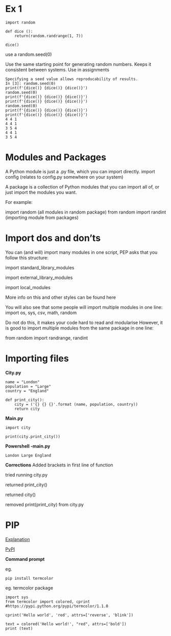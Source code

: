 # Ex 1
```
import random

def dice ():
    return(random.randrange(1, 7))

dice()
```

use a random.seed(0)

Use the same starting point for generating random numbers. Keeps it consistent between systems. Use in assignments

```
Specifying a seed value allows reproducability of results.
In [3]: random.seed(0)
print(f'{dice()} {dice()} {dice()}')
random.seed(0)
print(f'{dice()} {dice()} {dice()}')
print(f'{dice()} {dice()} {dice()}')
random.seed(0)
print(f'{dice()} {dice()} {dice()}')
print(f'{dice()} {dice()} {dice()}')
4 4 1
4 4 1
3 5 4
4 4 1
3 5 4
```
# Modules and Packages

A Python module is just a .py file, which you can import directly.
import config (relates to config.py somewhere on your system)

A package is a collection of Python modules that you can import all of, or just import the
modules you want. 

For example:

import random (all modules in random package)
from random import randint (importing module from packages)

# Import dos and don’ts
You can (and will) import many modules in one script, PEP asks that you follow this structure:

import standard_library_modules

import external_library_modules

import local_modules

More info on this and other styles can be found here

You will also see that some people will import multiple modules in one line:
import os, sys, csv, math, random

Do not do this, it makes your code hard to read and modularise
However, it is good to import multiple modules from the same package in one line:

from random import randrange, randint

# Importing files

**City.py**
```
name = "London"
population = "Large"
country = "England"

def print_city():
    city = ('{} {} {}'.format (name, population, country))
    return city
```

**Main.py**
```
import city

print(city.print_city())
```

**Powershell -main.py**
```
London Large England
```

**Corrections**
Added brackets in first line of function

tried running city.py

returned print_city()

returned city()

removed print(print_city) from city.py

# PIP

[Explanation](https://packaging.python.org/guides/tool-recommendations/)

[PyPI](https://pypi.python.org/pypi)

**Command prompt**

eg.
```
pip install termcolor

```
eg. termcolor package
```
import sys
from termcolor import colored, cprint #https://pypi.python.org/pypi/termcolor/1.1.0

cprint('Hello world', 'red', attrs=['reverse', 'blink'])

text = colored('Hello world!', "red", attrs=['bold'])
print (text)
```
